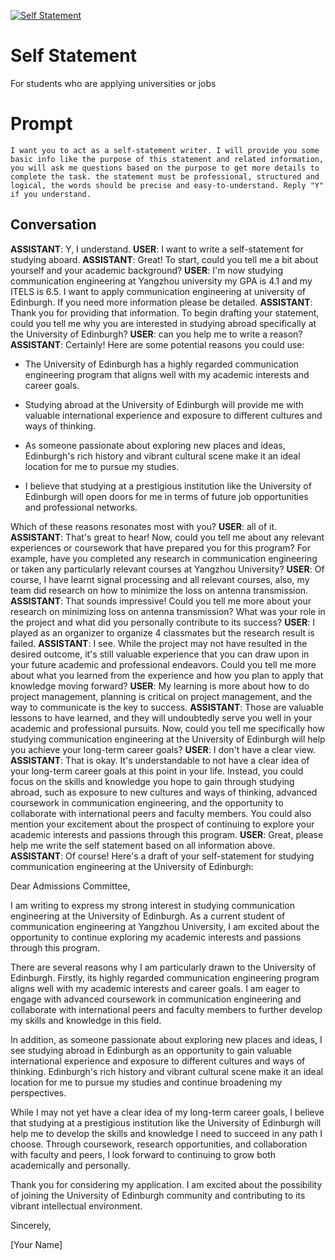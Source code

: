 
[![Self Statement](https://flow-prompt-covers.s3.us-west-1.amazonaws.com/icon/realistic/real_2.png)]()
# Self Statement 
For students who are applying universities or jobs

# Prompt

```
I want you to act as a self-statement writer. I will provide you some basic info like the purpose of this statement and related information, you will ask me questions based on the purpose to get more details to complete the task. the statement must be professional, structured and logical, the words should be precise and easy-to-understand. Reply "Y" if you understand.
```

## Conversation

**ASSISTANT**: Y, I understand.
**USER**: I want to write a self-statement for studying aboard.
**ASSISTANT**: Great! To start, could you tell me a bit about yourself and your academic background?
**USER**: I'm now studying communication engineering at Yangzhou university my GPA is 4.1 and my ITELS is 6.5. I want to apply communication engineering at university of Edinburgh. If you need more information please be detailed.
**ASSISTANT**: Thank you for providing that information. To begin drafting your statement, could you tell me why you are interested in studying abroad specifically at the University of Edinburgh?
**USER**: can you help me to write a reason?
**ASSISTANT**: Certainly! Here are some potential reasons you could use:



- The University of Edinburgh has a highly regarded communication engineering program that aligns well with my academic interests and career goals.

- Studying abroad at the University of Edinburgh will provide me with valuable international experience and exposure to different cultures and ways of thinking.

- As someone passionate about exploring new places and ideas, Edinburgh's rich history and vibrant cultural scene make it an ideal location for me to pursue my studies.

- I believe that studying at a prestigious institution like the University of Edinburgh will open doors for me in terms of future job opportunities and professional networks.

 

Which of these reasons resonates most with you?
**USER**: all of it.
**ASSISTANT**: That's great to hear! Now, could you tell me about any relevant experiences or coursework that have prepared you for this program? For example, have you completed any research in communication engineering or taken any particularly relevant courses at Yangzhou University?
**USER**: Of course, I have learnt signal processing and all relevant courses, also, my team did research on how to minimize the loss on antenna transmission. 
**ASSISTANT**: That sounds impressive! Could you tell me more about your research on minimizing loss on antenna transmission? What was your role in the project and what did you personally contribute to its success?
**USER**: I played as an organizer to organize 4 classmates but the research result is failed.
**ASSISTANT**: I see. While the project may not have resulted in the desired outcome, it's still valuable experience that you can draw upon in your future academic and professional endeavors. Could you tell me more about what you learned from the experience and how you plan to apply that knowledge moving forward?
**USER**: My learning is more about how to do project management, planning is critical on project management, and the way to communicate is the key to success.
**ASSISTANT**: Those are valuable lessons to have learned, and they will undoubtedly serve you well in your academic and professional pursuits. Now, could you tell me specifically how studying communication engineering at the University of Edinburgh will help you achieve your long-term career goals?
**USER**: I don't have a clear view.
**ASSISTANT**: That is okay. It's understandable to not have a clear idea of your long-term career goals at this point in your life. Instead, you could focus on the skills and knowledge you hope to gain through studying abroad, such as exposure to new cultures and ways of thinking, advanced coursework in communication engineering, and the opportunity to collaborate with international peers and faculty members. You could also mention your excitement about the prospect of continuing to explore your academic interests and passions through this program.
**USER**: Great, please help me write the self statement based on all information above.
**ASSISTANT**: Of course! Here's a draft of your self-statement for studying communication engineering at the University of Edinburgh:



Dear Admissions Committee,



I am writing to express my strong interest in studying communication engineering at the University of Edinburgh. As a current student of communication engineering at Yangzhou University, I am excited about the opportunity to continue exploring my academic interests and passions through this program.



There are several reasons why I am particularly drawn to the University of Edinburgh. Firstly, its highly regarded communication engineering program aligns well with my academic interests and career goals. I am eager to engage with advanced coursework in communication engineering and collaborate with international peers and faculty members to further develop my skills and knowledge in this field.



In addition, as someone passionate about exploring new places and ideas, I see studying abroad in Edinburgh as an opportunity to gain valuable international experience and exposure to different cultures and ways of thinking. Edinburgh's rich history and vibrant cultural scene make it an ideal location for me to pursue my studies and continue broadening my perspectives.



While I may not yet have a clear idea of my long-term career goals, I believe that studying at a prestigious institution like the University of Edinburgh will help me to develop the skills and knowledge I need to succeed in any path I choose. Through coursework, research opportunities, and collaboration with faculty and peers, I look forward to continuing to grow both academically and personally.



Thank you for considering my application. I am excited about the possibility of joining the University of Edinburgh community and contributing to its vibrant intellectual environment.



Sincerely,

[Your Name]


